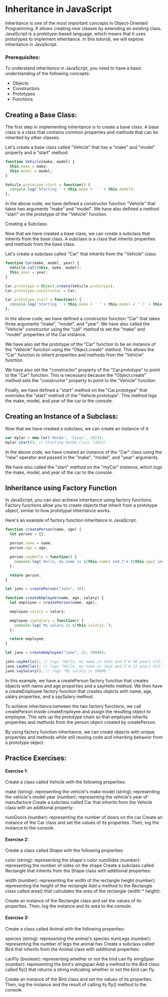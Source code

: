 
# Inheritance in JavaScript

Inheritance is one of the most important concepts in Object-Oriented Programming. It allows creating new classes by extending an existing class. JavaScript is a prototype-based language, which means that it uses prototypes to implement inheritance. In this tutorial, we will explore inheritance in JavaScript.

### Prerequisites:

To understand inheritance in JavaScript, you need to have a basic understanding of the following concepts:

- Objects
- Constructors
- Prototypes
- Functions

## Creating a Base Class:

The first step in implementing inheritance is to create a base class. A base class is a class that contains common properties and methods that can be inherited by other classes.

Let's create a base class called "Vehicle" that has a "make" and "model" property and a "start" method:


```javascript
function Vehicle(make, model) {
  this.make = make;
  this.model = model;
}

Vehicle.prototype.start = function() {
  console.log('Starting ' + this.make + ' ' + this.model);
};
```
In the above code, we have defined a constructor function "Vehicle" that takes two arguments "make" and "model". We have also defined a method "start" on the prototype of the "Vehicle" function.

Creating a Subclass:

Now that we have created a base class, we can create a subclass that inherits from the base class. A subclass is a class that inherits properties and methods from the base class.

Let's create a subclass called "Car" that inherits from the "Vehicle" class:


```javascript
function Car(make, model, year) {
  Vehicle.call(this, make, model);
  this.year = year;
}

Car.prototype = Object.create(Vehicle.prototype);
Car.prototype.constructor = Car;

Car.prototype.start = function() {
  console.log('Starting ' + this.make + ' ' + this.model + ' (' + this.year + ')');
};
```

In the above code, we have defined a constructor function "Car" that takes three arguments "make", "model", and "year". We have also called the "Vehicle" constructor using the "call" method to set the "make" and "model" properties of the Car instance.

We have also set the prototype of the "Car" function to be an instance of the "Vehicle" function using the "Object.create" method. This allows the "Car" function to inherit properties and methods from the "Vehicle" function.

We have also set the "constructor" property of the "Car.prototype" to point to the "Car" function. This is necessary because the "Object.create" method sets the "constructor" property to point to the "Vehicle" function.

Finally, we have defined a "start" method on the "Car.prototype" that overrides the "start" method of the "Vehicle.prototype". This method logs the make, model, and year of the car to the console.



## Creating an Instance of a Subclass:

Now that we have created a subclass, we can create an instance of it:

```javascript
var myCar = new Car('Honda', 'Civic', 2021);
myCar.start(); // Starting Honda Civic (2021)
```

In the above code, we have created an instance of the "Car" class using the "new" operator and passed in the "make", "model", and "year" arguments.

We have also called the "start" method on the "myCar" instance, which logs the make, model, and year of the car to the console.


## Inheritance using Factory Function

In JavaScript, you can also achieve inheritance using factory functions. Factory functions allow you to create objects that inherit from a prototype object, similar to how prototypal inheritance works.

Here's an example of factory function inheritance in JavaScript:

```javascript
function createPerson(name, age) {
  let person = {};

  person.name = name;
  person.age = age;

  person.sayHello = function() {
    console.log(`Hello, my name is ${this.name} and I'm ${this.age} years old.`);
  };

  return person;
}

let john = createPerson("John", 30);

function createEmployee(name, age, salary) {
  let employee = createPerson(name, age);

  employee.salary = salary;

  employee.saySalary = function() {
    console.log(`My salary is ${this.salary}.`);
  };

  return employee;
}

let jane = createEmployee("Jane", 25, 50000);

john.sayHello(); // logs "Hello, my name is John and I'm 30 years old."
jane.sayHello(); // logs "Hello, my name is Jane and I'm 25 years old."
jane.saySalary(); // logs "My salary is 50000."
```

In this example, we have a createPerson factory function that creates objects with name and age properties and a sayHello method. We then have a createEmployee factory function that creates objects with name, age, salary properties, and a saySalary method.

To achieve inheritance between the two factory functions, we call createPerson inside createEmployee and assign the resulting object to employee. This sets up the prototype chain so that employee inherits properties and methods from the person object created by createPerson.

By using factory function inheritance, we can create objects with unique properties and methods while still reusing code and inheriting behavior from a prototype object.



## Practice Exercises:

#### Exercise 1:

Create a class called Vehicle with the following properties:

make (string): representing the vehicle's make
model (string): representing the vehicle's model
year (number): representing the vehicle's year of manufacture
Create a subclass called Car that inherits from the Vehicle class with an additional property:

numDoors (number): representing the number of doors on the car
Create an instance of the Car class and set the values of its properties. Then, log the instance to the console.

#### Exercise 2:

Create a class called Shape with the following properties:

color (string): representing the shape's color
numSides (number): representing the number of sides on the shape
Create a subclass called Rectangle that inherits from the Shape class with additional properties:

width (number): representing the width of the rectangle
height (number): representing the height of the rectangle
Add a method to the Rectangle class called area() that calculates the area of the rectangle (width * height).

Create an instance of the Rectangle class and set the values of its properties. Then, log the instance and its area to the console.

#### Exercise 3:

Create a class called Animal with the following properties:

species (string): representing the animal's species
numLegs (number): representing the number of legs the animal has
Create a subclass called Bird that inherits from the Animal class with additional properties:

canFly (boolean): representing whether or not the bird can fly
wingSpan (number): representing the bird's wingspan
Add a method to the Bird class called fly() that returns a string indicating whether or not the bird can fly.

Create an instance of the Bird class and set the values of its properties. Then, log the instance and the result of calling its fly() method to the console.
